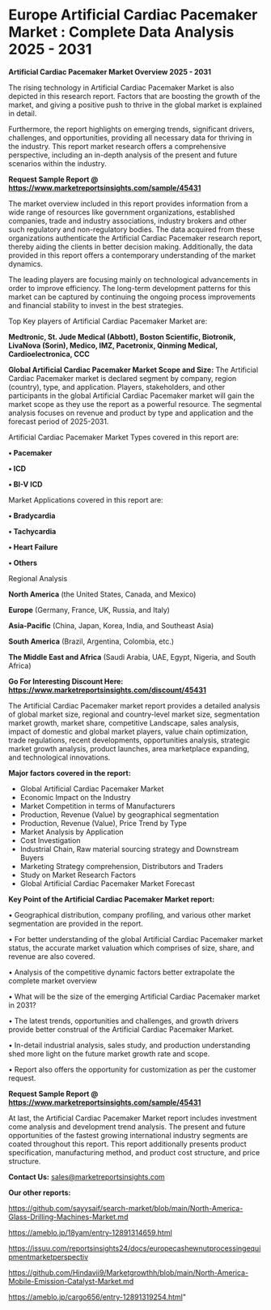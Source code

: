 # Europe Artificial Cardiac Pacemaker Market : Complete Data Analysis 2025 - 2031

<Strong> Artificial Cardiac Pacemaker Market Overview 2025 - 2031</strong>

The rising technology in Artificial Cardiac Pacemaker Market is also depicted in this research report. Factors that are boosting the growth of the market, and giving a positive push to thrive in the global market is explained in detail.

Furthermore, the report highlights on emerging trends, significant drivers, challenges, and opportunities, providing all necessary data for thriving in the industry. This report market research offers a comprehensive perspective, including an in-depth analysis of the present and future scenarios within the industry.

<strong>Request Sample Report @ <a href=https://www.marketreportsinsights.com/sample/45431>https://www.marketreportsinsights.com/sample/45431</a></strong>

The market overview included in this report provides information from a wide range of resources like government organizations, established companies, trade and industry associations, industry brokers and other such regulatory and non-regulatory bodies. The data acquired from these organizations authenticate the Artificial Cardiac Pacemaker research report, thereby aiding the clients in better decision making. Additionally, the data provided in this report offers a contemporary understanding of the market dynamics.

The leading players are focusing mainly on technological advancements in order to improve efficiency. The long-term development patterns for this market can be captured by continuing the ongoing process improvements and financial stability to invest in the best strategies.

Top Key players of Artificial Cardiac Pacemaker Market are:

<strong>Medtronic, St. Jude Medical (Abbott), Boston Scientific, Biotronik, LivaNova (Sorin), Medico, IMZ, Pacetronix, Qinming Medical, Cardioelectronica, CCC</strong>

<strong><b>Global Artificial Cardiac Pacemaker Market Scope and Size:</b></strong>
The Artificial Cardiac Pacemaker market is declared segment by company, region (country), type, and application. Players, stakeholders, and other participants in the global Artificial Cardiac Pacemaker market will gain the market scope as they use the report as a powerful resource. The segmental analysis focuses on revenue and product by type and application and the forecast period of 2025-2031.

Artificial Cardiac Pacemaker Market Types covered in this report are:

<strong>•  Pacemaker

•  ICD

•  BI-V ICD</strong>

Market Applications covered in this report are:

<strong>•  Bradycardia

•  Tachycardia

•  Heart Failure

•  Others</strong> 

Regional Analysis

<strong>North America</strong> (the United States, Canada, and Mexico)

<strong>Europe</strong> (Germany, France, UK, Russia, and Italy)

<strong>Asia-Pacific</strong> (China, Japan, Korea, India, and Southeast Asia)

<strong>South America</strong> (Brazil, Argentina, Colombia, etc.)

<strong>The Middle East and Africa</strong> (Saudi Arabia, UAE, Egypt, Nigeria, and South Africa)

<strong>Go For Interesting Discount Here: <a href=https://www.marketreportsinsights.com/discount/45431>https://www.marketreportsinsights.com/discount/45431</a></strong>

The Artificial Cardiac Pacemaker market report provides a detailed analysis of global market size, regional and country-level market size, segmentation market growth, market share, competitive Landscape, sales analysis, impact of domestic and global market players, value chain optimization, trade regulations, recent developments, opportunities analysis, strategic market growth analysis, product launches, area marketplace expanding, and technological innovations.

<strong><b>Major factors covered in the report:</b></strong>
<ul>
  <li>Global Artificial Cardiac Pacemaker Market </li>
  <li>Economic Impact on the Industry</li>
  <li>Market Competition in terms of Manufacturers</li>
  <li>Production, Revenue (Value) by geographical segmentation</li>
  <li>Production, Revenue (Value), Price Trend by Type</li>
  <li>Market Analysis by Application</li>
  <li>Cost Investigation</li>
  <li>Industrial Chain, Raw material sourcing strategy and Downstream Buyers</li>
  <li>Marketing Strategy comprehension, Distributors and Traders</li>
  <li>Study on Market Research Factors</li>
  <li>Global Artificial Cardiac Pacemaker Market Forecast</li>
</ul>

<strong><b>Key Point of the Artificial Cardiac Pacemaker Market report:</b></strong>

• Geographical distribution, company profiling, and various other market segmentation are provided in the report.

• For better understanding of the global Artificial Cardiac Pacemaker market status, the accurate market valuation which comprises of size, share, and revenue are also covered.

• Analysis of the competitive dynamic factors better extrapolate the complete market overview

• What will be the size of the emerging Artificial Cardiac Pacemaker market in 2031?

• The latest trends, opportunities and challenges, and growth drivers provide better construal of the Artificial Cardiac Pacemaker Market.

• In-detail industrial analysis, sales study, and production understanding shed more light on the future market growth rate and scope.

• Report also offers the opportunity for customization as per the customer request.

<strong>Request Sample Report @ <a href=https://www.marketreportsinsights.com/sample/45431>https://www.marketreportsinsights.com/sample/45431</a></strong>

At last, the Artificial Cardiac Pacemaker Market report includes investment come analysis and development trend analysis. The present and future opportunities of the fastest growing international industry segments are coated throughout this report. This report additionally presents product specification, manufacturing method, and product cost structure, and price structure.

<strong>Contact Us:</strong>
sales@marketreportsinsights.com

<strong>Our other reports:</strong>

<a href=https://github.com/sayysaif/search-market/blob/main/North-America-Glass-Drilling-Machines-Market.md>https://github.com/sayysaif/search-market/blob/main/North-America-Glass-Drilling-Machines-Market.md</a>

<a href=https://ameblo.jp/18yam/entry-12891314659.html>https://ameblo.jp/18yam/entry-12891314659.html</a>

<a href=https://issuu.com/reportsinsights24/docs/europecashewnutprocessingequipmentmarketperspectiv>https://issuu.com/reportsinsights24/docs/europecashewnutprocessingequipmentmarketperspectiv</a>

<a href=https://github.com/Hindavii9/Marketgrowthh/blob/main/North-America-Mobile-Emission-Catalyst-Market.md>https://github.com/Hindavii9/Marketgrowthh/blob/main/North-America-Mobile-Emission-Catalyst-Market.md</a>

<a href=https://ameblo.jp/cargo656/entry-12891319254.html>https://ameblo.jp/cargo656/entry-12891319254.html</a>"
